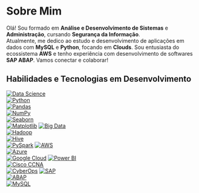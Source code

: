 # Sobre Mim

Olá! Sou formado em **Análise e Desenvolvimento de Sistemas** e **Administração**, cursando **Segurança da Informação**.  
Atualmente, me dedico ao estudo e desenvolvimento de aplicações em dados com **MySQL** e **Python**, focando em **Clouds**. Sou entusiasta do ecossistema **AWS** e tenho experiência com desenvolvimento de softwares **SAP ABAP**. Vamos conectar e colaborar!

## Habilidades e Tecnologias em Desenvolvimento

[![Data Science](https://img.shields.io/badge/Data_Science-00A1E4?style=flat&logo=python&logoColor=white)](https://www.datascience.com/)  
[![Python](https://img.shields.io/badge/Python-3776AB?style=flat&logo=python&logoColor=white)](https://www.python.org/)  
[![Pandas](https://img.shields.io/badge/Pandas-150458?style=flat&logo=pandas&logoColor=white)](https://pandas.pydata.org/)  
[![NumPy](https://img.shields.io/badge/NumPy-013243?style=flat&logo=numpy&logoColor=white)](https://numpy.org/)  
[![Seaborn](https://img.shields.io/badge/Seaborn-9E3D44?style=flat&logo=seaborn&logoColor=white)](https://seaborn.pydata.org/)  
[![Matplotlib](https://img.shields.io/badge/Matplotlib-11557C?style=flat&logo=matplotlib&logoColor=white)](https://matplotlib.org/)
[![Big Data](https://img.shields.io/badge/Big_Data-FF3300?style=flat&logo=apache&logoColor=white)](https://www.apache.org/)  
[![Hadoop](https://img.shields.io/badge/Hadoop-66CCFF?style=flat&logo=apachehadoop&logoColor=white)](https://hadoop.apache.org/)  
[![Hive](https://img.shields.io/badge/Hive-F4C300?style=flat&logo=apachehive&logoColor=white)](https://hive.apache.org/)  
[![PySpark](https://img.shields.io/badge/PySpark-FF3300?style=flat&logo=apache&logoColor=white)](https://spark.apache.org/docs/latest/api/python/)
[![AWS](https://img.shields.io/badge/AWS-232F3E?style=flat&logo=amazonaws&logoColor=white)](https://aws.amazon.com/)  
[![Azure](https://img.shields.io/badge/Azure-0089D6?style=flat&logo=microsoftazure&logoColor=white)](https://azure.microsoft.com/)  
[![Google Cloud](https://img.shields.io/badge/Google_Cloud-4285F4?style=flat&logo=googlecloud&logoColor=white)](https://cloud.google.com/)
[![Power BI](https://img.shields.io/badge/Power_BI-F2C811?style=flat&logo=powerbi&logoColor=white)](https://powerbi.microsoft.com/)  
[![Cisco CCNA](https://img.shields.io/badge/Cisco%20CCNA-1E66C3?style=flat&logo=cisco&logoColor=white)](https://www.cisco.com/c/en/us/training-events/training-certifications/certifications.html)  
[![CyberOps](https://img.shields.io/badge/CyberOps-003D6A?style=flat&logo=cisco&logoColor=white)](https://www.cisco.com/c/en/us/training-events/training-certifications/certifications/cyberops.html)
[![SAP](https://img.shields.io/badge/SAP-0A6A8E?style=flat&logo=sap&logoColor=white)](https://www.sap.com/)  
[![ABAP](https://img.shields.io/badge/ABAP-6A6A6A?style=flat&logo=sap&logoColor=white)](https://www.sap.com/products/abap.html)  
[![MySQL](https://img.shields.io/badge/MySQL-000000?style=flat&logo=mysql&logoColor=white)](https://dev.mysql.com/)


